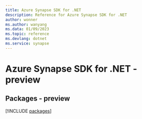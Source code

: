 ```yaml
---
title: Azure Synapse SDK for .NET
description: Reference for Azure Synapse SDK for .NET
author: wonner
ms.author: wanyang
ms.data: 01/09/2023
ms.topic: reference
ms.devlang: dotnet
ms.service: synapse
---
```

# Azure Synapse SDK for .NET - preview
## Packages - preview
[!INCLUDE [packages](synapse-index.md)]